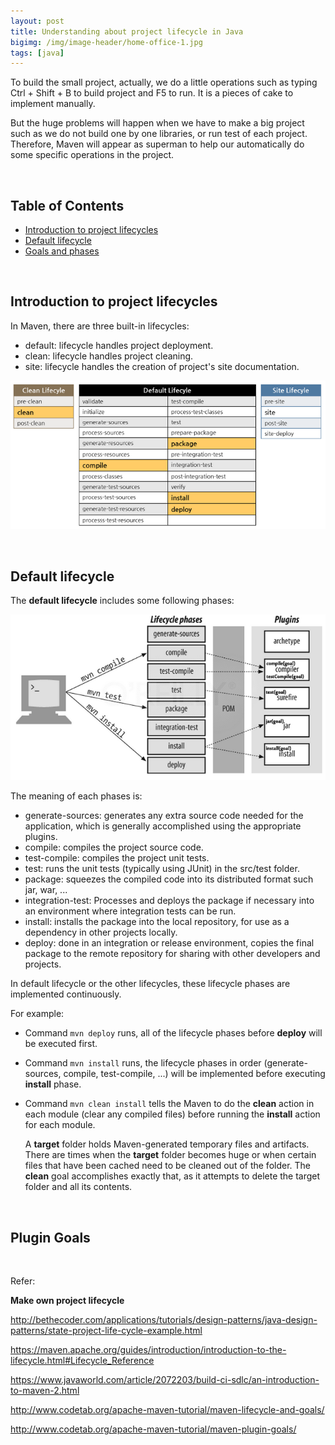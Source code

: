 ```yaml
---
layout: post
title: Understanding about project lifecycle in Java
bigimg: /img/image-header/home-office-1.jpg
tags: [java]
---
```


To build the small project, actually, we do a little operations such as typing Ctrl + Shift + B to build project and F5 to run. It is a pieces of cake to implement manually. 

But the huge problems will happen when we have to make a big project such as we do not build one by one libraries, or run test of each project. Therefore, Maven will appear as superman to help our automatically do some specific operations in the project.

<br>

## Table of Contents
- [Introduction to project lifecycles](#introduction-to-project-lifecycles)
- [Default lifecycle](#default-lifecycle)
- [Goals and phases](#goals-and-phases)

<br>

## Introduction to project lifecycles
In Maven, there are three built-in lifecycles:
- default: lifecycle handles project deployment.
- clean: lifecycle handles project cleaning.
- site: lifecycle handles the creation of project's site documentation.

![Built-in lifecycle in Maven](../img/POM-file/project-lifecycle.png)

<br>

## Default lifecycle
The **default lifecycle** includes some following phases:

![Phases in default lifecycle](../img/POM-file/default-lifecycle.png)

The meaning of each phases is:
- generate-sources: generates any extra source code needed for the application, which is generally accomplished using the appropriate plugins.
- compile: compiles the project source code.
- test-compile: compiles the project unit tests.
- test: runs the unit tests (typically using JUnit) in the src/test folder.
- package: squeezes the compiled code into its distributed format such jar, war, ...
- integration-test: Processes and deploys the package if necessary into an environment where integration tests can be run.
- install: installs the package into the local repository, for use as a dependency in other projects locally.
- deploy: done in an integration or release environment, copies the final package to the remote repository for sharing with other developers and projects.

In default lifecycle or the other lifecycles, these lifecycle phases are implemented continuously.

For example: 
- Command ```mvn deploy``` runs, all of the lifecycle phases before **deploy** will be executed first.
- Command ```mvn install``` runs, the lifecycle phases in order (generate-sources, compile, test-compile, ...) will be implemented before executing **install** phase.
- Command ```mvn clean install``` tells the Maven to do the **clean** action in each module (clear any compiled files) before running the **install** action for each module.

  A **target** folder holds Maven-generated temporary files and artifacts. There are times when the **target** folder becomes huge or when certain files that have been cached need to be cleaned out of the folder. The **clean** goal accomplishes exactly that, as it attempts to delete the target folder and all its contents.

<br>

## Plugin Goals



<br>

Refer:

**Make own project lifecycle**

http://bethecoder.com/applications/tutorials/design-patterns/java-design-patterns/state-project-life-cycle-example.html

https://maven.apache.org/guides/introduction/introduction-to-the-lifecycle.html#Lifecycle_Reference

https://www.javaworld.com/article/2072203/build-ci-sdlc/an-introduction-to-maven-2.html

http://www.codetab.org/apache-maven-tutorial/maven-lifecycle-and-goals/

http://www.codetab.org/apache-maven-tutorial/maven-plugin-goals/